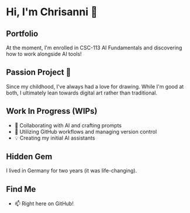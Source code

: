 # Hi, I'm Chrisanni 👋

## Portfolio
At the moment, I'm enrolled in CSC-113 AI Fundamentals and discovering how to work alongside AI tools!

## Passion Project 🎯
Since my childhood, I've always had a love for drawing. While I'm good at both, I ultimately lean towards digital art rather than traditional.

## Work In Progress (WIPs)
- 🤖 Collaborating with AI and crafting prompts
- 🐙 Utilizing GitHub workflows and managing version control
- 💡 Creating my initial AI assistants

## Hidden Gem
I lived in Germany for two years (it was life-changing).

## Find Me
- 📫 Right here on GitHub!

<!--
**collinsc-droid90/collinsc-droid90** is a ✨ _special_ ✨ repository because its `README.md` (this file) appears on your GitHub profile.

Here are some ideas to get you started:

- 🔭 I’m currently working on ...
- 🌱 I’m currently learning ...
- 👯 I’m looking to collaborate on ...
- 🤔 I’m looking for help with ...
- 💬 Ask me about ...
- 📫 How to reach me: ...
- 😄 Pronouns: ...
- ⚡ Fun fact: ...
-->
